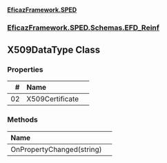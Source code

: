 #### [EficazFramework.SPED](EficazFrameworkSPED.md 'EficazFramework SPED')
### [EficazFramework.SPED.Schemas.EFD_Reinf](EficazFramework.SPED.Schemas.EFD_Reinf.md 'EficazFramework.SPED.Schemas.EFD_Reinf')

## X509DataType Class
### Properties

| # | Name | |
| ---: | :--- | :--- |
| 02 | X509Certificate |  |
### Methods

| Name | |
| :--- | :--- |
| OnPropertyChanged(string) |  |
